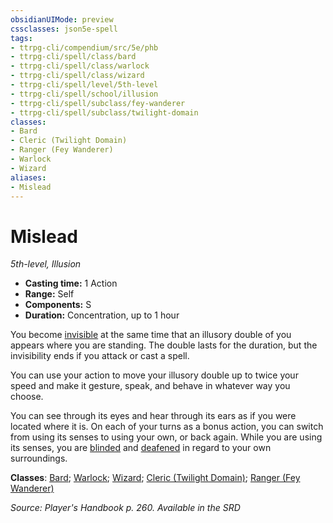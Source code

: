 ```yaml
---
obsidianUIMode: preview
cssclasses: json5e-spell
tags:
- ttrpg-cli/compendium/src/5e/phb
- ttrpg-cli/spell/class/bard
- ttrpg-cli/spell/class/warlock
- ttrpg-cli/spell/class/wizard
- ttrpg-cli/spell/level/5th-level
- ttrpg-cli/spell/school/illusion
- ttrpg-cli/spell/subclass/fey-wanderer
- ttrpg-cli/spell/subclass/twilight-domain
classes:
- Bard
- Cleric (Twilight Domain)
- Ranger (Fey Wanderer)
- Warlock
- Wizard
aliases:
- Mislead
---
```

# Mislead
*5th-level, Illusion*  


- **Casting time:** 1 Action
- **Range:** Self
- **Components:** S
- **Duration:** Concentration, up to 1 hour

You become [invisible](/3-Mechanics/CLI/Rules/conditions.md#Invisible) at the same time that an illusory double of you appears where you are standing. The double lasts for the duration, but the invisibility ends if you attack or cast a spell.

You can use your action to move your illusory double up to twice your speed and make it gesture, speak, and behave in whatever way you choose.

You can see through its eyes and hear through its ears as if you were located where it is. On each of your turns as a bonus action, you can switch from using its senses to using your own, or back again. While you are using its senses, you are [blinded](/3-Mechanics/CLI/Rules/conditions.md#Blinded) and [deafened](/3-Mechanics/CLI/Rules/conditions.md#Deafened) in regard to your own surroundings.

**Classes**: [Bard](/3-Mechanics/CLI/Compendium/lists/list-spells-classes-bard.md); [Warlock](/3-Mechanics/CLI/Compendium/lists/list-spells-classes-warlock.md); [Wizard](/3-Mechanics/CLI/Compendium/lists/list-spells-classes-wizard.md); [Cleric (Twilight Domain)](/3-Mechanics/CLI/Compendium/lists/list-spells-classes-twilight-domain-tce.md "subclass=TCE"); [Ranger (Fey Wanderer)](/3-Mechanics/CLI/Compendium/lists/list-spells-classes-fey-wanderer-tce.md "subclass=TCE")

*Source: Player's Handbook p. 260. Available in the <span title='Systems Reference Document (5.1)'>SRD</span>*